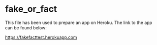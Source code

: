 # fake_or_fact

This file has been used to prepare an app on Heroku.  The link to the app can be found below:

https://fakefacttest.herokuapp.com
